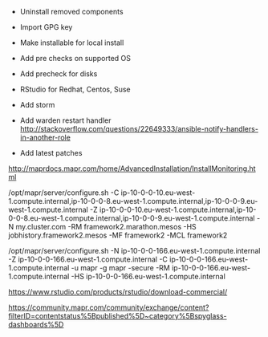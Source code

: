 - Uninstall removed components
- Import GPG key
- Make installable for local install
- Add pre checks on supported OS





- Add precheck for disks

- RStudio for Redhat, Centos, Suse
- Add storm
- Add warden restart handler http://stackoverflow.com/questions/22649333/ansible-notify-handlers-in-another-role
- Add latest patches

http://maprdocs.mapr.com/home/AdvancedInstallation/InstallMonitoring.html

/opt/mapr/server/configure.sh -C ip-10-0-0-10.eu-west-1.compute.internal,ip-10-0-0-8.eu-west-1.compute.internal,ip-10-0-0-9.eu-west-1.compute.internal -Z ip-10-0-0-10.eu-west-1.compute.internal,ip-10-0-0-8.eu-west-1.compute.internal,ip-10-0-0-9.eu-west-1.compute.internal  -N my.cluster.com -RM framework2.marathon.mesos  -HS jobhistory.framework2.mesos -MF framework2  -MCL framework2

/opt/mapr/server/configure.sh -N ip-10-0-0-166.eu-west-1.compute.internal -Z ip-10-0-0-166.eu-west-1.compute.internal -C ip-10-0-0-166.eu-west-1.compute.internal -u mapr -g mapr -secure -RM ip-10-0-0-166.eu-west-1.compute.internal -HS ip-10-0-0-166.eu-west-1.compute.internal

https://www.rstudio.com/products/rstudio/download-commercial/


https://community.mapr.com/community/exchange/content?filterID=contentstatus%5Bpublished%5D~category%5Bspyglass-dashboards%5D